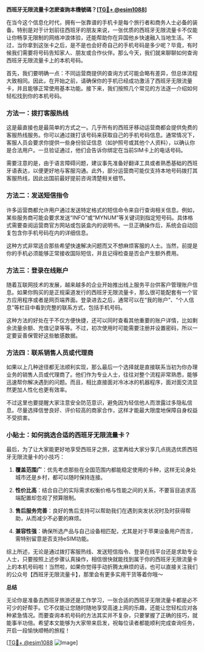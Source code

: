 **西班牙无限流量卡怎麽查詢本機號碼？[[TG💪+ @esim1088](https://t.me/s/esim1088)]**

在当今这个信息化时代，拥有一张靠谱的手机卡是每个旅行者和商务人士必备的装备。特别是对于计划前往西班牙的朋友来说，一张优质的西班牙无限流量卡不仅能让你畅享无限制的网络冲浪体验，还能帮助你在异国他乡快速融入当地生活。不过，当你拿到这张卡之后，是不是也会好奇自己的手机号码是多少呢？毕竟，有时候我们需要将号码告知家人、朋友或合作伙伴。那么今天，我们就来聊聊如何查询西班牙无限流量卡上的本机号码。

首先，我们要明确一点：不同运营商提供的查询方式可能会略有差异，但总体流程大致相同。因此，在开始之前，请确保你的手机已经成功激活了西班牙无限流量卡，并且能够正常使用基本功能。接下来，我们按照几个常见的方法逐一介绍如何轻松找到你的本机号码。

### 方法一：拨打客服热线

这是最直接也是最简单的方式之一。几乎所有的西班牙移动运营商都会提供免费的客服热线服务。你可以通过拨打该号码来获取自己的手机号码信息。通常情况下，客服人员会要求你提供一些身份验证信息（如护照号或其他个人资料），以确认你是合法用户。一旦验证通过，他们会告诉你绑定在当前SIM卡上的电话号码。

需要注意的是，由于语言障碍问题，建议事先准备好翻译工具或者熟悉基础的西班牙语表达，以便更好地与客服沟通。此外，部分运营商可能仅支持本地号码拨打其客服热线，因此出国前最好提前咨询清楚相关细节。

### 方法二：发送短信指令

许多运营商都允许用户通过发送特定格式的短信命令来自行查询相关信息。例如，某些服务商可能会要求发送“INFO”或“MYNUM”等关键词到指定短号码。具体格式需要查阅运营商官方网站或包装盒内的说明书。一旦正确操作后，系统会自动回复包含你手机号码在内的详细信息。

这种方式非常适合那些希望快速解决问题而又不想麻烦客服的人士。当然，前提是你的手机必须能够正常接收国际短信，并且记得检查是否会产生额外费用。

### 方法三：登录在线账户

随着互联网技术的发展，越来越多的企业开始推出线上服务平台供客户管理账户信息。如果你购买的是正规渠道发行的西班牙无限流量卡，那么很可能配套有一个官方应用程序或者是网页端界面。登录进去之后，通常可以在“我的账户”、“个人信息”等栏目中看到完整的联系方式，包括手机号码。

这种方法的好处在于不仅方便快捷，还可以同时查看其他重要的账户详情，比如剩余流量余额、充值记录等等。不过，初次使用时可能需要注册并设置密码，所以一定要妥善保管好这些敏感数据。

### 方法四：联系销售人员或代理商

如果以上几种途径都无法顺利实现，那么最后一个选择就是直接联系当初为你办理业务的销售人员或代理商了。他们作为专业人士，往往对整个流程非常熟悉，能够迅速帮你解决遇到的问题。而且，相比直接面对冷冰冰的机器程序，面对面交流显然更加人性化也更有效率。

不过这里也要提醒大家注意安全防范意识，避免因为轻信他人而泄露过多隐私信息。尽量选择信誉良好、评价较高的商家合作，这样才能最大限度地保障自身权益不受损害。

### 小贴士：如何挑选合适的西班牙无限流量卡？

最后，为了让大家能更好地享受西班牙之旅，这里再给大家分享几点挑选优质西班牙无限流量卡的小技巧：

1. **覆盖范围广**：优先考虑那些在全国范围内都能稳定使用的卡种，这样无论身处城市还是乡村，都可以随时保持连接。
   
2. **性价比高**：结合自己的实际需求权衡价格与性能之间的关系，不要盲目追求高端配置却忽视了预算限制。
   
3. **售后服务完善**：良好的售后支持可以帮助我们在遇到突发状况时及时获得帮助，从而减少不必要的麻烦。
   
4. **兼容性强**：确保所选产品与自己设备相匹配，尤其是对于苹果设备用户而言，需特别留意是否支持eSIM功能。

综上所述，无论是通过拨打客服热线、发送短信指令、登录在线平台还是求助专业人士，只要按照上述步骤认真操作，相信很快就能找到属于你的西班牙无限流量卡上的本机号码啦！当然啦，如果你觉得手动折腾太麻烦的话，也可以直接关注我们的公众号【西班牙无限流量卡】，那里会有更多实用干货等着你哦～

**总结**

无论你是准备去西班牙旅游还是工作学习，一张合适的西班牙无限流量卡都是必不可少的好帮手。它不仅能让您随时随地享受高速上网的乐趣，还能让您轻松应对各种紧急情况。而要查询本机号码的方法其实并不复杂，只要掌握了正确的技巧，就能事半功倍。希望本文能够为大家带来启发，祝每位读者都能顺利完成查询任务，开启一段愉快顺畅的旅程！

[[TG💪+ @esim1088](https://t.me/s/esim1088) ![Image](https://i.postimg.cc/4NQfJmqS/Snipaste-2025-05-13-00-14-12.png)]